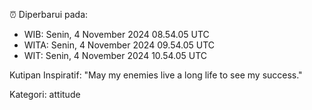 ⏰ Diperbarui pada:
- WIB: Senin, 4 November 2024 08.54.05 UTC
- WITA: Senin, 4 November 2024 09.54.05 UTC
- WIT: Senin, 4 November 2024 10.54.05 UTC

Kutipan Inspiratif:
"May my enemies live a long life to see my success."


Kategori: attitude

